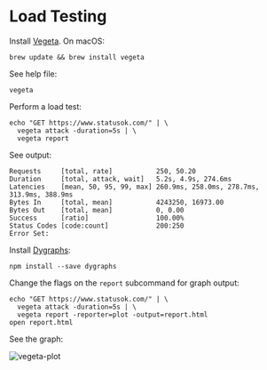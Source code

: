 # Load Testing

Install [Vegeta].
On macOS:

```
brew update && brew install vegeta
```

[Vegeta]:https://github.com/tsenart/vegeta

See help file:

```
vegeta
```

Perform a load test:

```
echo "GET https://www.statusok.com/" | \
  vegeta attack -duration=5s | \
  vegeta report
```

See output:

```
Requests     [total, rate]           250, 50.20
Duration     [total, attack, wait]   5.2s, 4.9s, 274.6ms
Latencies    [mean, 50, 95, 99, max] 260.9ms, 258.0ms, 278.7ms, 313.9ms, 388.9ms
Bytes In     [total, mean]           4243250, 16973.00
Bytes Out    [total, mean]           0, 0.00
Success      [ratio]                 100.00%
Status Codes [code:count]            200:250
Error Set:
```

Install [Dygraphs]:

[Dygraphs]: http://dygraphs.com/

```
npm install --save dygraphs
```

Change the flags on the `report` subcommand for graph output:

```
echo "GET https://www.statusok.com/" | \
  vegeta attack -duration=5s | \
  vegeta report -reporter=plot -output=report.html
open report.html
```

See the graph:

![vegeta-plot](https://cloud.githubusercontent.com/assets/198/23337557/025873ce-fba7-11e6-869e-06b68be55eac.png)

